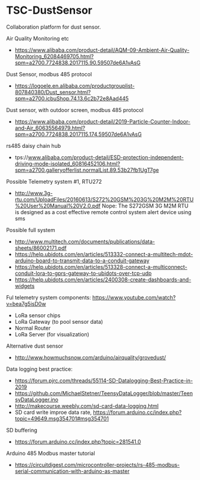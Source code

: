 # TSC-DustSensor
Collaboration platform for dust sensor.


Air Quality Monitoring etc
- https://www.alibaba.com/product-detail/AQM-09-Ambient-Air-Quality-Monitoring_62084469705.html?spm=a2700.7724838.2017115.90.59507de6A1vAsG


Dust Sensor, modbus 485 protocol
- https://logoele.en.alibaba.com/productgrouplist-807840380/Dust_sensor.html?spm=a2700.icbuShop.74.13.6c2b72e8Aad445


Dust sensor, with outdoor screen, modbus 485 protocol
- https://www.alibaba.com/product-detail/2019-Particle-Counter-Indoor-and-Air_60635564979.html?spm=a2700.7724838.2017115.174.59507de6A1vAsG


rs485 daisy chain hub
- tps://www.alibaba.com/product-detail/ESD-protection-independent-driving-mode-isolated_60816452106.html?spm=a2700.galleryofferlist.normalList.89.53b27fb1UgT7ge


Possible Telemetry system #1, RTU272
- http://www.3g-rtu.com/UploadFiles/20160613/S272%20GSM%203G%20M2M%20RTU%20User%20Manual%20V2.0.pdf
Nope: The S272GSM 3G M2M RTU is designed as a cost effective remote control system alert device using sms


Possible full system
- http://www.multitech.com/documents/publications/data-sheets/86002171.pdf
- https://help.ubidots.com/en/articles/513332-connect-a-multitech-mdot-arduino-board-to-transmit-data-to-a-conduit-gateway
- https://help.ubidots.com/en/articles/513328-connect-a-multiconnect-conduit-lora-to-gprs-gateway-to-ubidots-over-tcp-udp
- https://help.ubidots.com/en/articles/2400308-create-dashboards-and-widgets


Ful telemetry system components: https://www.youtube.com/watch?v=bea7g5isD0w
- LoRa sensor chips
- LoRa Gateway (to pool sensor data)
- Normal Router
- LoRa Server (for visualization)


Alternative dust sensor
- http://www.howmuchsnow.com/arduino/airquality/grovedust/


Data logging best practice:
- https://forum.pjrc.com/threads/55114-SD-Datalogging-Best-Practice-in-2019
- https://github.com/MichaelStetner/TeensyDataLogger/blob/master/TeensyDataLogger.ino
- http://makecourse.weebly.com/sd-card-data-logging.html
- SD card write improe data rate, https://forum.arduino.cc/index.php?topic=49649.msg354701#msg354701


SD buffering
- https://forum.arduino.cc/index.php?topic=281541.0


Arduino 485 Modbus master tutorial
- https://circuitdigest.com/microcontroller-projects/rs-485-modbus-serial-communication-with-arduino-as-master
